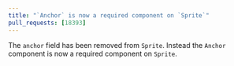 ```yaml
---
title: "`Anchor` is now a required component on `Sprite`"
pull_requests: [18393]
---
```


The `anchor` field has been removed from `Sprite`. Instead the `Anchor` component is now a required component on `Sprite`.
